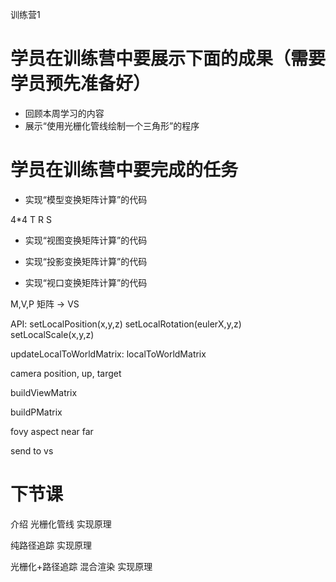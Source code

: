 训练营1

# 学员在训练营中要展示下面的成果（需要学员预先准备好）

- 回顾本周学习的内容
- 展示“使用光栅化管线绘制一个三角形”的程序

# 学员在训练营中要完成的任务

- 实现“模型变换矩阵计算”的代码

4*4
T R S



- 实现“视图变换矩阵计算”的代码


- 实现“投影变换矩阵计算”的代码
- 实现“视口变换矩阵计算”的代码



M,V,P 矩阵 -> VS


API:
setLocalPosition(x,y,z)
setLocalRotation(eulerX,y,z)
setLocalScale(x,y,z)



updateLocalToWorldMatrix: localToWorldMatrix


camera position, up, target

buildViewMatrix



buildPMatrix

fovy aspect near far




send to vs 






# 下节课

介绍
光栅化管线 实现原理



纯路径追踪 实现原理



光栅化+路径追踪 混合渲染 实现原理